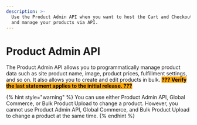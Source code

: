 ```yaml
---
description: >-
  Use the Product Admin API when you want to host the Cart and Checkout pages
  and manage your products via API.
---
```


# Product Admin API

The Product Admin API allows you to programmatically manage product data such as site product name, image, product prices, fulfillment settings, and so on. It also allows you to create and edit products in bulk. <mark style="background-color:orange;">**??? Verify the last statement applies to the initial release. ???**</mark>

{% hint style="warning" %}
You can use either Product Admin API, Global Commerce, or Bulk Product Upload to change a product. However, you cannot use Product Admin API, Global Commerce, and Bulk Product Upload to change a product at the same time.
{% endhint %}
